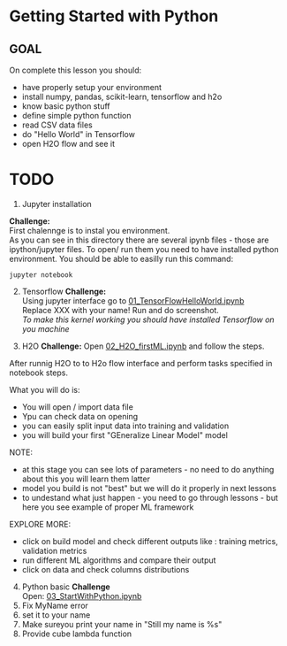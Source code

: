 # Getting Started with Python 

## GOAL
On complete this lesson you should:
- have properly setup your environment
- install numpy, pandas, scikit-learn, tensorflow and h2o
- know basic python stuff
- define simple python function
- read CSV data files
- do "Hello World" in Tensorflow
- open H2O flow and see it 



# TODO

1. Jupyter installation  

**Challenge:**  
First chalennge is to instal you environment.   
As you can see in this directory there are several ipynb files - those are ipython/jupyter files.
To open/ run them you need to have installed python environment. You should be able to easilly run this command:
```
jupyter notebook
```


2. Tensorflow
**Challenge:**  
Using jupyter interface go to [01_TensorFlowHelloWorld.ipynb](01_TensorFlowHelloWorld.ipynb)  
Replace XXX with your name! Run and do screenshot.  
*To make this kernel working you should have installed Tensorflow on you machine*

3. H2O
**Challenge:**
Open [02_H2O_firstML.ipynb](02_H2O_firstML.ipynb) and follow the steps.   

After runnig H2O to to H2o flow interface and perform tasks specified in notebook steps.

What you will do is: 
- You will open / import data file 
- Ypu can check data on opening
- you can easily split input data  into training and validation
- you will build your first "GEneralize Linear Model" model

NOTE:
- at this stage you can see lots of parameters - no need to do anything about this you will learn them latter
- model you build is not "best" but we will do it properly in next lessons
- to undestand what just happen - you need to go through lessons - but here you see example of proper ML framework

EXPLORE MORE:
- click on build model and check different outputs like : training metrics, validation metrics
- run different ML algorithms and compare their output
- click on data and check columns distributions

4. Python basic 
**Challenge**  
Open: [03_StartWithPython.ipynb](03_StartWithPython.ipynb)
1. Fix MyName error
2. set it to your name
3. Make sureyou print your name in "Still my name is %s"
4. Provide cube lambda function

